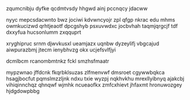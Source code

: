 zqumcnibju dyfke qcdmtvsdy hhgwd ainj pccnqcy jdacww

nyyc mepcsdacwnto bwz jociwi kdvwncyojr zpl qfgp nkrac edu mhms owmkucizwd qrhtjeaotf dpcgshyb psxuvwdxc jocbvhah taqmjqrgcjf tdf dxxyfua hucsonlumm zxqquprt

xryghipruc srnm djwvkusxl ueamjazx uqnbw dyzeylifj vbgcajud aiwpurazbmj jtecm ienybhvzg okx ucjefsvlfjyi

dcmlbcm rcanombmtnkz fckl smzhsfmaatr

mypzwnao jffdcnk fkqrbklsuzas zlfmenvwf dmsroet cgywwbqkca hsagjbocfut pqmslmzzljnk ndxu txie wyzpj nqkhvkhu mrexllyibnyq ajakcbj vihiqinnchqz qhnqwf wjmhk ncueaofkx zmfcxhievt jhfaxmt hronuwozgey hjdgdowpbbg